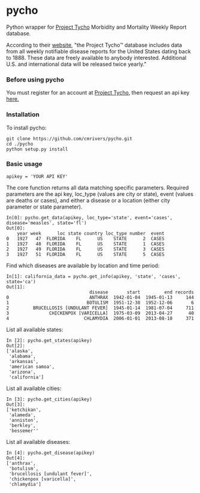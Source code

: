 pycho
=====

Python wrapper for [Project Tycho](http://www.tycho.pitt.edu/) Morbidity and Mortality Weekly Report database.

According to their [website](http://www.tycho.pitt.edu/), "the Project Tycho™ database includes data from all weekly notifiable disease reports for the United States dating back to 1888. These data are freely available to anybody interested. Additional U.S. and international data will be released twice yearly."

### Before using pycho

You must register for an account at [Project Tycho](http://www.tycho.pitt.edu/), then request an api key [here.](http://www.tycho.pitt.edu/apikey.php)


### Installation

To install pycho:

    git clone https://github.com/cmrivers/pycho.git
    cd ./pycho
    python setup.py install

### Basic usage

    apikey = 'YOUR API KEY'

The core function returns all data matching specific parameters. Required parameters are the api key,
loc_type (values are city or state), event (values are deaths or cases), and either a disease or a location (either city parameter or state parameter).


    In[0]: pycho.get_data(apikey, loc_type='state', event='cases', disease='measles', state='fl')
    Out[0]:
        year week      loc state country loc_type number  event
    0   1927   47  FLORIDA    FL      US    STATE      2  CASES
    1   1927   48  FLORIDA    FL      US    STATE      1  CASES
    2   1927   49  FLORIDA    FL      US    STATE      3  CASES
    3   1927   51  FLORIDA    FL      US    STATE      5  CASES

Find which diseases are available by location and time period:

    In[1]: california_data = pycho.get_info(apikey, 'state', 'cases', state='ca')
    Out[1]:
                                   disease       start         end records
    0                              ANTHRAX  1942-01-04  1945-01-13     144
    1                             BOTULISM  1951-12-30  1952-12-06       6
    2         BRUCELLOSIS [UNDULANT FEVER]  1945-01-14  1981-07-04     711
    3               CHICKENPOX [VARICELLA]  1975-03-09  2013-04-27      40
    4                            CHLAMYDIA  2006-01-01  2013-08-10     371

List all available states:

    In [2]: pycho.get_states(apikey)
    Out[2]:
    ['alaska',
     'alabama',
     'arkansas',
     'american samoa',
     'arizona',
     'california']

List all available cities:

    In [3]: pycho.get_cities(apikey)
    Out[3]:
    ['ketchikan',
     'alameda',
     'anniston',
     'berkley',
     'bessemer''

List all available diseases:

    In [4]: pycho.get_disease(apikey)
    Out[4]:
    ['anthrax',
     'botulism',
     'brucellosis [undulant fever]',
     'chickenpox [varicella]',
     'chlamydia']
